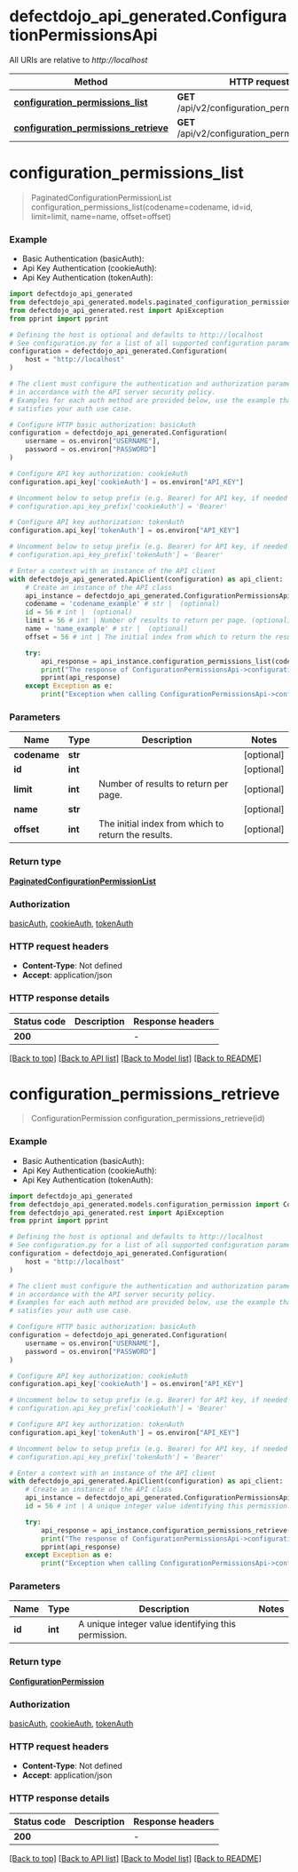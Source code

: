 # defectdojo_api_generated.ConfigurationPermissionsApi

All URIs are relative to *http://localhost*

Method | HTTP request | Description
------------- | ------------- | -------------
[**configuration_permissions_list**](ConfigurationPermissionsApi.md#configuration_permissions_list) | **GET** /api/v2/configuration_permissions/ | 
[**configuration_permissions_retrieve**](ConfigurationPermissionsApi.md#configuration_permissions_retrieve) | **GET** /api/v2/configuration_permissions/{id}/ | 


# **configuration_permissions_list**
> PaginatedConfigurationPermissionList configuration_permissions_list(codename=codename, id=id, limit=limit, name=name, offset=offset)

### Example

* Basic Authentication (basicAuth):
* Api Key Authentication (cookieAuth):
* Api Key Authentication (tokenAuth):

```python
import defectdojo_api_generated
from defectdojo_api_generated.models.paginated_configuration_permission_list import PaginatedConfigurationPermissionList
from defectdojo_api_generated.rest import ApiException
from pprint import pprint

# Defining the host is optional and defaults to http://localhost
# See configuration.py for a list of all supported configuration parameters.
configuration = defectdojo_api_generated.Configuration(
    host = "http://localhost"
)

# The client must configure the authentication and authorization parameters
# in accordance with the API server security policy.
# Examples for each auth method are provided below, use the example that
# satisfies your auth use case.

# Configure HTTP basic authorization: basicAuth
configuration = defectdojo_api_generated.Configuration(
    username = os.environ["USERNAME"],
    password = os.environ["PASSWORD"]
)

# Configure API key authorization: cookieAuth
configuration.api_key['cookieAuth'] = os.environ["API_KEY"]

# Uncomment below to setup prefix (e.g. Bearer) for API key, if needed
# configuration.api_key_prefix['cookieAuth'] = 'Bearer'

# Configure API key authorization: tokenAuth
configuration.api_key['tokenAuth'] = os.environ["API_KEY"]

# Uncomment below to setup prefix (e.g. Bearer) for API key, if needed
# configuration.api_key_prefix['tokenAuth'] = 'Bearer'

# Enter a context with an instance of the API client
with defectdojo_api_generated.ApiClient(configuration) as api_client:
    # Create an instance of the API class
    api_instance = defectdojo_api_generated.ConfigurationPermissionsApi(api_client)
    codename = 'codename_example' # str |  (optional)
    id = 56 # int |  (optional)
    limit = 56 # int | Number of results to return per page. (optional)
    name = 'name_example' # str |  (optional)
    offset = 56 # int | The initial index from which to return the results. (optional)

    try:
        api_response = api_instance.configuration_permissions_list(codename=codename, id=id, limit=limit, name=name, offset=offset)
        print("The response of ConfigurationPermissionsApi->configuration_permissions_list:\n")
        pprint(api_response)
    except Exception as e:
        print("Exception when calling ConfigurationPermissionsApi->configuration_permissions_list: %s\n" % e)
```



### Parameters


Name | Type | Description  | Notes
------------- | ------------- | ------------- | -------------
 **codename** | **str**|  | [optional] 
 **id** | **int**|  | [optional] 
 **limit** | **int**| Number of results to return per page. | [optional] 
 **name** | **str**|  | [optional] 
 **offset** | **int**| The initial index from which to return the results. | [optional] 

### Return type

[**PaginatedConfigurationPermissionList**](PaginatedConfigurationPermissionList.md)

### Authorization

[basicAuth](../README.md#basicAuth), [cookieAuth](../README.md#cookieAuth), [tokenAuth](../README.md#tokenAuth)

### HTTP request headers

 - **Content-Type**: Not defined
 - **Accept**: application/json

### HTTP response details

| Status code | Description | Response headers |
|-------------|-------------|------------------|
**200** |  |  -  |

[[Back to top]](#) [[Back to API list]](../README.md#documentation-for-api-endpoints) [[Back to Model list]](../README.md#documentation-for-models) [[Back to README]](../README.md)

# **configuration_permissions_retrieve**
> ConfigurationPermission configuration_permissions_retrieve(id)

### Example

* Basic Authentication (basicAuth):
* Api Key Authentication (cookieAuth):
* Api Key Authentication (tokenAuth):

```python
import defectdojo_api_generated
from defectdojo_api_generated.models.configuration_permission import ConfigurationPermission
from defectdojo_api_generated.rest import ApiException
from pprint import pprint

# Defining the host is optional and defaults to http://localhost
# See configuration.py for a list of all supported configuration parameters.
configuration = defectdojo_api_generated.Configuration(
    host = "http://localhost"
)

# The client must configure the authentication and authorization parameters
# in accordance with the API server security policy.
# Examples for each auth method are provided below, use the example that
# satisfies your auth use case.

# Configure HTTP basic authorization: basicAuth
configuration = defectdojo_api_generated.Configuration(
    username = os.environ["USERNAME"],
    password = os.environ["PASSWORD"]
)

# Configure API key authorization: cookieAuth
configuration.api_key['cookieAuth'] = os.environ["API_KEY"]

# Uncomment below to setup prefix (e.g. Bearer) for API key, if needed
# configuration.api_key_prefix['cookieAuth'] = 'Bearer'

# Configure API key authorization: tokenAuth
configuration.api_key['tokenAuth'] = os.environ["API_KEY"]

# Uncomment below to setup prefix (e.g. Bearer) for API key, if needed
# configuration.api_key_prefix['tokenAuth'] = 'Bearer'

# Enter a context with an instance of the API client
with defectdojo_api_generated.ApiClient(configuration) as api_client:
    # Create an instance of the API class
    api_instance = defectdojo_api_generated.ConfigurationPermissionsApi(api_client)
    id = 56 # int | A unique integer value identifying this permission.

    try:
        api_response = api_instance.configuration_permissions_retrieve(id)
        print("The response of ConfigurationPermissionsApi->configuration_permissions_retrieve:\n")
        pprint(api_response)
    except Exception as e:
        print("Exception when calling ConfigurationPermissionsApi->configuration_permissions_retrieve: %s\n" % e)
```



### Parameters


Name | Type | Description  | Notes
------------- | ------------- | ------------- | -------------
 **id** | **int**| A unique integer value identifying this permission. | 

### Return type

[**ConfigurationPermission**](ConfigurationPermission.md)

### Authorization

[basicAuth](../README.md#basicAuth), [cookieAuth](../README.md#cookieAuth), [tokenAuth](../README.md#tokenAuth)

### HTTP request headers

 - **Content-Type**: Not defined
 - **Accept**: application/json

### HTTP response details

| Status code | Description | Response headers |
|-------------|-------------|------------------|
**200** |  |  -  |

[[Back to top]](#) [[Back to API list]](../README.md#documentation-for-api-endpoints) [[Back to Model list]](../README.md#documentation-for-models) [[Back to README]](../README.md)

